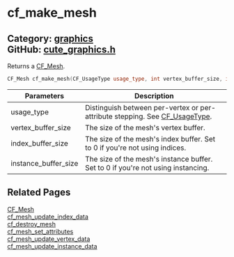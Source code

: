 [](../header.md ':include')

# cf_make_mesh

Category: [graphics](https://github.com/RandyGaul/cute_framework/blob/master/docs/api_reference?id=graphics)  
GitHub: [cute_graphics.h](https://github.com/RandyGaul/cute_framework/blob/master/include/cute_graphics.h)  
---

Returns a [CF_Mesh](https://github.com/RandyGaul/cute_framework/blob/master/docs/graphics/cf_mesh.md).

```cpp
CF_Mesh cf_make_mesh(CF_UsageType usage_type, int vertex_buffer_size, int index_buffer_size, int instance_buffer_size);
```

Parameters | Description
--- | ---
usage_type | Distinguish between per-vertex or per-attribute stepping. See [CF_UsageType](https://github.com/RandyGaul/cute_framework/blob/master/docs/graphics/cf_usagetype.md).
vertex_buffer_size | The size of the mesh's vertex buffer.
index_buffer_size | The size of the mesh's index buffer. Set to 0 if you're not using indices.
instance_buffer_size | The size of the mesh's instance buffer. Set to 0 if you're not using instancing.

## Related Pages

[CF_Mesh](https://github.com/RandyGaul/cute_framework/blob/master/docs/graphics/cf_mesh.md)  
[cf_mesh_update_index_data](https://github.com/RandyGaul/cute_framework/blob/master/docs/graphics/cf_mesh_update_index_data.md)  
[cf_destroy_mesh](https://github.com/RandyGaul/cute_framework/blob/master/docs/graphics/cf_destroy_mesh.md)  
[cf_mesh_set_attributes](https://github.com/RandyGaul/cute_framework/blob/master/docs/graphics/cf_mesh_set_attributes.md)  
[cf_mesh_update_vertex_data](https://github.com/RandyGaul/cute_framework/blob/master/docs/graphics/cf_mesh_update_vertex_data.md)  
[cf_mesh_update_instance_data](https://github.com/RandyGaul/cute_framework/blob/master/docs/graphics/cf_mesh_update_instance_data.md)  
